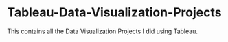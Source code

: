 # Tableau-Data-Visualization-Projects
This contains all the Data Visualization Projects I did using Tableau.
